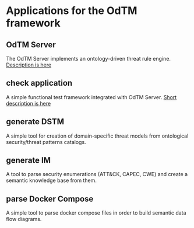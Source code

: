 
# Applications for the OdTM framework

## OdTM Server

The OdTM Server implements an ontology-driven threat rule engine.
[Description is here](OdTMServer/README.md)


## check application

A simple functional test framework integrated with OdTM Server. 
[Short description is here](checkApplication/README.md)


## generate DSTM

A simple tool for creation of domain-specific threat models 
from ontological security/threat patterns catalogs.

## generate IM

A tool to parse security enumerations (ATT&CK, CAPEC, CWE) and create a semantic knowledge base from them.


## parse Docker Compose

A simple tool to parse docker compose files in order to build semantic data flow diagrams.